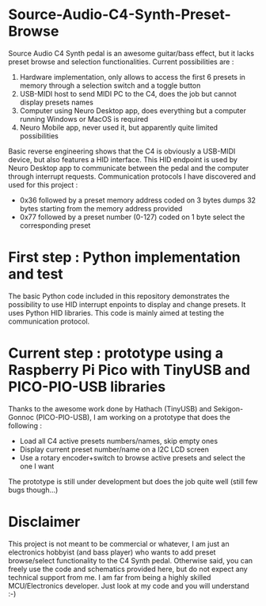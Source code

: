 # Source-Audio-C4-Synth-Preset-Browse
Source Audio C4 Synth pedal is an awesome guitar/bass effect, but it lacks preset browse and selection functionalities.
Current possibilities are :
1. Hardware implementation, only allows to access the first 6 presets in memory through a selection switch and a toggle button
2. USB-MIDI host to send MIDI PC to the C4, does the job but cannot display presets names
3. Computer using Neuro Desktop app, does everything but a computer running Windows or MacOS is required
4. Neuro Mobile app, never used it, but apparently quite limited possibilities

Basic reverse engineering shows that the C4 is obviously a USB-MIDI device, but also features a HID interface. This HID endpoint is used by Neuro Desktop app to communicate between the pedal and the computer through interrupt requests.
Communication protocols I have discovered and used for this project :
- 0x36 followed by a preset memory address coded on 3 bytes dumps 32 bytes starting from the memory address provided
- 0x77 followed by a preset number (0-127) coded on 1 byte select the corresponding preset

# First step : Python implementation and test
The basic Python code included in this repository demonstrates the possibility to use HID interrupt enpoints to display and change presets. It uses Python HID libraries. This code is mainly aimed at testing the communication protocol.

# Current step : prototype using a Raspberry Pi Pico with TinyUSB and PICO-PIO-USB libraries
Thanks to the awesome work done by Hathach (TinyUSB) and Sekigon-Gonnoc (PICO-PIO-USB), I am working on a prototype that does the following :
- Load all C4 active presets numbers/names, skip empty ones
- Display current preset number/name on a I2C LCD screen
- Use a rotary encoder+switch to browse active presets and select the one I want

The prototype is still under development but does the job quite well (still few bugs though...)

# Disclaimer
This project is not meant to be commercial or whatever, I am just an electronics hobbyist (and bass player) who wants to add preset browse/select functionality to the C4 Synth pedal.
Otherwise said, you can freely use the code and schematics provided here, but do not expect any technical support from me. I am far from being a highly skilled MCU/Electronics developer. Just look at my code and you will understand :-)
